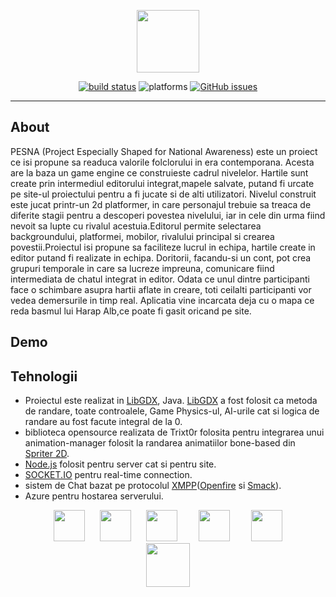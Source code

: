 <p align="center"><a href="https://github.com/GagiuFilip1/PESNA-INFOEDUCATIE"><img src="https://github.com/GagiuFilip1/PESNA-INFOEDUCATIE/blob/master/PesnaSite/public/img/logoPesna.png" height="100" /></a></p>
<p align="center">
<a href="https://travis-ci.org/teodorciripescu/PESNA-INFOEDUCATIE"><img src="https://api.travis-ci.org/teodorciripescu/PESNA-INFOEDUCATIE.svg?branch=master" alt="build status"></a>
<img src="https://img.shields.io/badge/platforms-windows%2Fmacos%2Flinux-brightgreen.svg" alt="platforms">
<a href="https://github.com/GagiuFilip1/PESNA-INFOEDUCATIE/issues"><img src="https://img.shields.io/github/issues/GagiuFilip1/PESNA-INFOEDUCATIE.svg" alt="GitHub issues"></a>
</p>


-------------------------------------------------------------------------------------------------------------------------------------


About
-----
  PESNA (Project Especially Shaped for National Awareness) este un proiect ce isi propune sa readuca valorile folclorului in era contemporana. Acesta are la baza un game engine ce construieste cadrul nivelelor.
  Hartile sunt create prin intermediul editorului integrat,mapele salvate, putand fi urcate pe site-ul proiectului pentru a fi jucate si de alti utilizatori.
  Nivelul construit este jucat printr-un 2d platformer, in care personajul trebuie sa treaca de diferite stagii pentru a descoperi povestea nivelului, iar in cele din urma fiind nevoit sa lupte cu rivalul acestuia.Editorul permite selectarea backgroundului, platformei, mobilor, rivalului principal si crearea povestii.Proiectul isi propune sa faciliteze lucrul in echipa, hartile create in editor putand fi realizate in echipa. Doritorii, facandu-si un cont, pot crea grupuri temporale in care sa lucreze impreuna, comunicare fiind intermediata de chatul integrat in editor. Odata ce unul dintre participanti face o schimbare asupra hartii aflate in creare, toti ceilalti participanti vor vedea demersurile in timp real.
  Aplicatia vine incarcata deja cu o mapa ce reda basmul lui Harap Alb,ce poate fi gasit oricand pe site.

Demo
----

Tehnologii
----------
- Proiectul este realizat in [LibGDX], Java. [LibGDX] a fost folosit ca metoda de randare, toate controalele, Game Physics-ul, AI-urile cat si logica de randare au fost facute integral de la 0.
- biblioteca opensource realizata de Trixt0r folosita pentru integrarea unui animation-manager folosit la randarea animatiilor bone-based din [Spriter 2D].
- [Node.js] folosit pentru server cat si pentru site.
- [SOCKET.IO] pentru real-time connection.
- sistem de Chat bazat pe protocolul [XMPP]([Openfire] si [Smack]).
- Azure pentru hostarea serverului.

<p align="center"><a href="https://github.com/libgdx/libgdx"><img src="https://camo.githubusercontent.com/f70f169cab179f13f70e892b3251e6f2032be66d/687474703a2f2f6c69626764782e6261646c6f67696367616d65732e636f6d2f696d672f6c6f676f2e706e67" height="50" hspace="20" /></a>
<a href="https://github.com/Trixt0r/spriter"><img src="https://avatars2.githubusercontent.com/u/1701058?v=3&s=400" height="50" /></a>
<img src="https://camo.githubusercontent.com/9c24355bb3afbff914503b663ade7beb341079fa/68747470733a2f2f6e6f64656a732e6f72672f7374617469632f696d616765732f6c6f676f2d6c696768742e737667" height="50" hspace="20" /></a>
<a href="https://github.com/socketio/socket.io"><img src="https://www.pubnub.com/wp-content/uploads/2014/07/SOCKETIOICON.gif" height="50" hspace="10" /></a>
<a href="https://github.com/igniterealtime/Openfire"><img src="https://www.unixmen.com/wp-content/uploads/2015/01/openfire.png" height="50" hspace="20" /></a>
<a href="https://github.com/igniterealtime/Smack"><img src="http://blogs.fsfe.org/vanitasvitae/files/2017/06/smack-logo-with-text.png" height="70" hspace="20" /></a>
</p>
 
[LibGDX]: https://github.com/libgdx/libgdx
[Spriter 2D]: https://github.com/Trixt0r/spriter
[Node.js]: https://github.com/nodejs/node
[SOCKET.IO]: https://github.com/socketio/socket.io
[Openfire]: https://github.com/igniterealtime/Openfire
[Smack]: https://github.com/igniterealtime/Smack
[XMPP]: https://xmpp.org/

